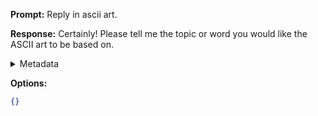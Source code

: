 **Prompt:**
Reply in ascii art.

**Response:**
Certainly! Please tell me the topic or word you would like the ASCII art to be based on.

<details><summary>Metadata</summary>

- Duration: 1496 ms
- Datetime: 2023-09-08T11:48:55.359701
- Model: gpt-3.5-turbo-0613

</details>

**Options:**
```json
{}
```

